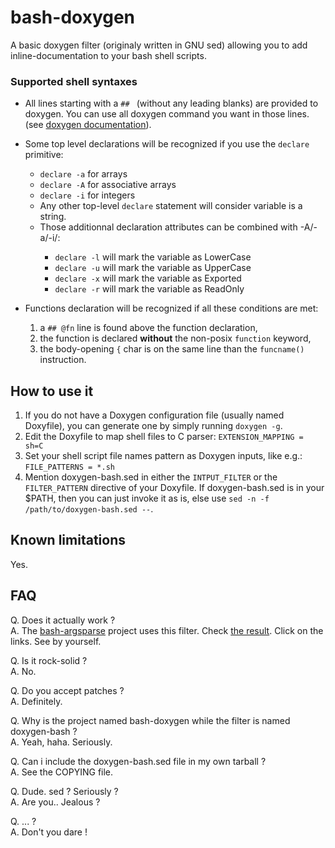 bash-doxygen
============

A basic doxygen filter (originaly written in GNU sed) allowing you to
add inline-documentation to your bash shell scripts.

### Supported shell syntaxes

* All lines starting with a `## ` (without any leading blanks) are
  provided to doxygen. You can use all doxygen command you want in
  those lines. (see [doxygen
  documentation](http://www.stack.nl/~dimitri/doxygen/manual/commands.html)).

* Some top level declarations will be recognized if you use the
  `declare` primitive: 
  * `declare -a` for arrays
  * `declare -A` for associative arrays
  * `declare -i` for integers
  * Any other top-level `declare` statement will consider variable is a string.
  * Those additionnal declaration attributes can be combined with -A/-a/-i/<none>:
    * `declare -l` will mark the variable as LowerCase
    * `declare -u` will mark the variable as UpperCase
    * `declare -x` will mark the variable as Exported
    * `declare -r` will mark the variable as ReadOnly

* Functions declaration will be recognized if all these conditions are met:
  1. a `## @fn` line is found above the function declaration,
  2. the function is declared **without** the non-posix `function` keyword,
  3. the body-opening `{` char is on the same line than the
  `funcname()` instruction.

How to use it
-------------

1. If you do not have a Doxygen configuration file (usually named Doxyfile), you can generate one by simply running `doxygen -g`.
2. Edit the Doxyfile to map shell files to C parser: `EXTENSION_MAPPING = sh=C`
3. Set your shell script file names pattern as Doxygen inputs, like e.g.: `FILE_PATTERNS = *.sh`
4. Mention doxygen-bash.sed in either the `INTPUT_FILTER` or the
`FILTER_PATTERN` directive of your Doxyfile. If doxygen-bash.sed is in
your $PATH, then you can just invoke it as is, else use `sed -n -f
/path/to/doxygen-bash.sed --`.

Known limitations
-----------------

Yes.

FAQ
---

Q. Does it actually work ?  
A. The [bash-argsparse](https://github.com/Anvil/bash-argsparse)
project uses this filter. Check
[the result](http://argsparse.livna.org/doxygen/). Click on the
links. See by yourself.

Q. Is it rock-solid ?  
A. No.

Q. Do you accept patches ?  
A. Definitely.

Q. Why is the project named bash-doxygen while the filter is named
doxygen-bash ?  
A. Yeah, haha. Seriously.

Q. Can i include the doxygen-bash.sed file in my own tarball ?  
A. See the COPYING file.

Q. Dude. sed ? Seriously ?  
A. Are you.. Jealous ?

Q. ... ?  
A. Don't you dare !
